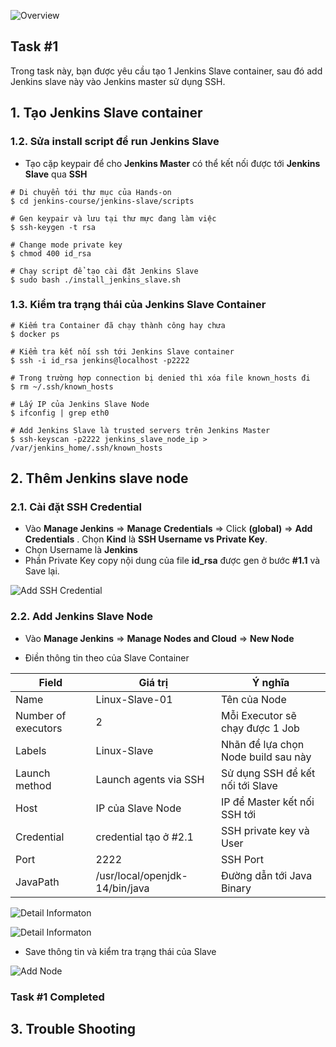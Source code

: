   
![Overview](https://github.com/hoabka/jenkins-course/blob/master/jenkins-slave/images/overview.JPG)
    
## Task #1
Trong task này, bạn được yêu cầu tạo 1 Jenkins Slave container, sau đó add Jenkins slave này vào Jenkins master sử dụng SSH.  
    
## 1. Tạo Jenkins Slave container   
    
### 1.2.  Sửa install script để run Jenkins Slave
- Tạo cặp keypair để cho **Jenkins Master** có thể kết nối được tới **Jenkins Slave** qua **SSH**
```console 
# Di chuyển tới thư mục của Hands-on
$ cd jenkins-course/jenkins-slave/scripts

# Gen keypair và lưu tại thư mực đang làm việc
$ ssh-keygen -t rsa

# Change mode private key
$ chmod 400 id_rsa

# Chạy script để tạo cài đặt Jenkins Slave
$ sudo bash ./install_jenkins_slave.sh
``` 
### 1.3. Kiểm tra trạng thái của Jenkins Slave Container  
```console 
# Kiếm tra Container đã chạy thành công hay chưa
$ docker ps

# Kiểm tra kết nối ssh tới Jenkins Slave container
$ ssh -i id_rsa jenkins@localhost -p2222

# Trong trường hợp connection bị denied thì xóa file known_hosts đi
$ rm ~/.ssh/known_hosts

# Lấy IP của Jenkins Slave Node
$ ifconfig | grep eth0

# Add Jenkins Slave là trusted servers trên Jenkins Master
$ ssh-keyscan -p2222 jenkins_slave_node_ip > /var/jenkins_home/.ssh/known_hosts

```   
## 2. Thêm Jenkins slave node
### 2.1. Cài đặt SSH Credential
- Vào **Manage Jenkins** => **Manage Credentials** => Click **(global)** => **Add Credentials** . Chọn **Kind** là **SSH Username vs Private Key**.
- Chọn Username là **Jenkins**
- Phần Private Key copy nội dung của file **id_rsa** được gen ở bước **#1.1** và Save lại.

![Add SSH Credential](https://github.com/hoabka/jenkins-course/blob/master/jenkins-slave/images/addSlaveSSHCredential.JPG)

### 2.2. Add Jenkins Slave Node
- Vào **Manage Jenkins** => **Manage Nodes and Cloud** => **New Node**

    
- Điền thông tin theo của Slave Container

| Field | Giá trị  | Ý nghĩa|
|--|--|--|
| Name | Linux-Slave-01 | Tên của Node|
| Number of executors| 2 | Mỗi Executor sẽ chạy được 1 Job|
| Labels| Linux-Slave|Nhãn để lựa chọn Node build sau này|
| Launch method|Launch agents via SSH|Sử dụng SSH để kết nối tới Slave|
| Host|IP của Slave Node|IP để Master kết nối SSH tới|
| Credential|credential tạo ở #2.1|SSH private key và User|
| Port|2222|SSH Port|
| JavaPath|/usr/local/openjdk-14/bin/java|Đường dẫn tới Java Binary|


![Detail Informaton](https://github.com/hoabka/jenkins-course/blob/master/jenkins-slave/images/addNodeDetailInfor.JPG)

![Detail Informaton](https://github.com/hoabka/jenkins-course/blob/master/jenkins-slave/images/addNodeDetailInfor_2.JPG)

- Save thông tin và kiểm tra trạng thái của Slave

![Add Node](https://github.com/hoabka/jenkins-course/blob/master/jenkins-slave/images/slaveStatus.JPG)

### Task #1 Completed
## 3. Trouble Shooting

